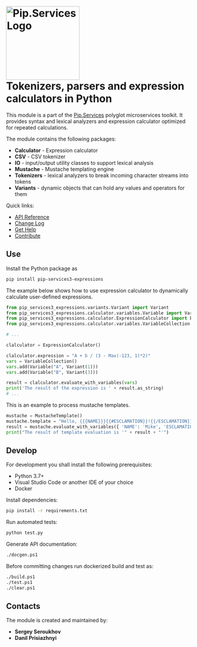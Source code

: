 # <img src="https://uploads-ssl.webflow.com/5ea5d3315186cf5ec60c3ee4/5edf1c94ce4c859f2b188094_logo.svg" alt="Pip.Services Logo" width="200"> <br/> Tokenizers, parsers and expression calculators in Python

This module is a part of the [Pip.Services](http://pip.services.org) polyglot microservices toolkit.
It provides syntax and lexical analyzers and expression calculator optimized for repeated calculations.

The module contains the following packages:
- **Calculator** - Expression calculator
- **CSV** - CSV tokenizer
- **IO** - input/output utility classes to support lexical analysis
- **Mustache** - Mustache templating engine
- **Tokenizers** - lexical analyzers to break incoming character streams into tokens
- **Variants** - dynamic objects that can hold any values and operators for them

<a name="links"></a> Quick links:

* [API Reference](https://pip-services3-python.github.io/pip-services3-expressions-python/)
* [Change Log](CHANGELOG.md)
* [Get Help](http://docs.pipservices.org/get_help/)
* [Contribute](http://docs.pipservices.org/contribute/)

## Use

Install the Python package as
```bash
pip install pip-services3-expressions
```

The example below shows how to use expression calculator to dynamically
calculate user-defined expressions.

```python
from pip_services3_expressions.variants.Variant import Variant
from pip_services3_expressions.calculator.variables.Variable import Variable
from pip_services3_expressions.calculator.ExpressionCalculator import ExpressionCalculator
from pip_services3_expressions.calculator.variables.VariableCollection import VariableCollection

# ...

clalculator = ExpressionCalculator()

clalculator.expression = "A + b / (3 - Max(-123, 1)*2)"
vars = VariableCollection()
vars.add(Variable("A", Variant(1)))
vars.add(Variable("B", Variant(3)))

result = clalculator.evaluate_with_variables(vars)
print('The result of the expression is ' + result.as_string)
# ...
```

This is an example to process mustache templates.
```python
mustache = MustacheTemplate()
mustache.template = "Hello, {{{NAME}}}{{#ESCLAMATION}}!{{/ESCLAMATION}}{{#unless ESCLAMATION}}.{{/unless}}"
result = mustache.evaluate_with_variables({ 'NAME': 'Mike', 'ESCLAMATION': True }) 
print("The result of template evaluation is '" + result + "'")
```

## Develop

For development you shall install the following prerequisites:
* Python 3.7+
* Visual Studio Code or another IDE of your choice
* Docker

Install dependencies:
```bash
pip install -r requirements.txt
```

Run automated tests:
```bash
python test.py
```

Generate API documentation:
```bash
./docgen.ps1
```

Before committing changes run dockerized build and test as:
```bash
./build.ps1
./test.ps1
./clear.ps1
```

## Contacts

The module is created and maintained by:
- **Sergey Seroukhov**
- **Danil Prisiazhnyi**

